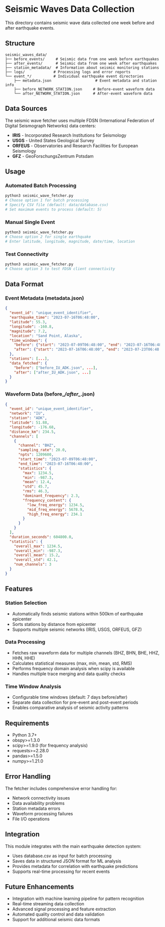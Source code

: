 # Seismic Waves Data Collection

This directory contains seismic wave data collected one week before and after earthquake events.

## Structure

```
seismic_waves_data/
├── before_events/     # Seismic data from one week before earthquakes
├── after_events/      # Seismic data from one week after earthquakes 
├── station_metadata/  # Information about seismic monitoring stations
├── logs/             # Processing logs and error reports
└── event_*/          # Individual earthquake event directories
    ├── metadata.json                    # Event metadata and station info
    ├── before_NETWORK_STATION.json     # Before-event waveform data
    └── after_NETWORK_STATION.json      # After-event waveform data
```

## Data Sources

The seismic wave fetcher uses multiple FDSN (International Federation of Digital Seismograph Networks) data centers:

- **IRIS** - Incorporated Research Institutions for Seismology
- **USGS** - United States Geological Survey
- **ORFEUS** - Observatories and Research Facilities for European Seismology
- **GFZ** - GeoForschungsZentrum Potsdam

## Usage

### Automated Batch Processing
```bash
python3 seismic_wave_fetcher.py
# Choose option 1 for batch processing
# Specify CSV file (default: data/database.csv)
# Set maximum events to process (default: 5)
```

### Manual Single Event
```bash
python3 seismic_wave_fetcher.py
# Choose option 2 for single earthquake
# Enter latitude, longitude, magnitude, date/time, location
```

### Test Connectivity
```bash
python3 seismic_wave_fetcher.py
# Choose option 3 to test FDSN client connectivity
```

## Data Format

### Event Metadata (metadata.json)
```json
{
  "event_id": "unique_event_identifier",
  "earthquake_time": "2023-07-16T06:48:00",
  "latitude": 55.3,
  "longitude": -160.8,
  "magnitude": 7.2,
  "location": "Sand Point, Alaska",
  "time_windows": {
    "before": {"start": "2023-07-09T06:48:00", "end": "2023-07-16T06:48:00"},
    "after": {"start": "2023-07-16T06:48:00", "end": "2023-07-23T06:48:00"}
  },
  "stations": [...],
  "data_fetched": {
    "before": ["before_IU_ADK.json", ...],
    "after": ["after_IU_ADK.json", ...]
  }
}
```

### Waveform Data (before_*/after_*.json)
```json
{
  "event_id": "unique_event_identifier",
  "network": "IU",
  "station": "ADK",
  "latitude": 51.88,
  "longitude": -176.68,
  "distance_km": 234.5,
  "channels": [
    {
      "channel": "BHZ",
      "sampling_rate": 20.0,
      "npts": 1209600,
      "start_time": "2023-07-09T06:48:00",
      "end_time": "2023-07-16T06:48:00",
      "statistics": {
        "max": 1234.5,
        "min": -987.3,
        "mean": 12.4,
        "std": 45.7,
        "rms": 46.3,
        "dominant_frequency": 2.3,
        "frequency_content": {
          "low_freq_energy": 1234.5,
          "mid_freq_energy": 5678.9,
          "high_freq_energy": 234.1
        }
      }
    }
  ],
  "duration_seconds": 604800.0,
  "statistics": {
    "overall_max": 1234.5,
    "overall_min": -987.3,
    "overall_mean": 15.2,
    "overall_std": 42.1,
    "num_channels": 3
  }
}
```

## Features

### Station Selection
- Automatically finds seismic stations within 500km of earthquake epicenter
- Sorts stations by distance from epicenter
- Supports multiple seismic networks (IRIS, USGS, ORFEUS, GFZ)

### Data Processing
- Fetches raw waveform data for multiple channels (BHZ, BHN, BHE, HHZ, HHN, HHE)
- Calculates statistical measures (max, min, mean, std, RMS)
- Performs frequency domain analysis when scipy is available
- Handles multiple trace merging and data quality checks

### Time Window Analysis
- Configurable time windows (default: 7 days before/after)
- Separate data collection for pre-event and post-event periods
- Enables comparative analysis of seismic activity patterns

## Requirements

- Python 3.7+
- obspy>=1.3.0
- scipy>=1.9.0 (for frequency analysis)
- requests>=2.28.0
- pandas>=1.5.0
- numpy>=1.21.0

## Error Handling

The fetcher includes comprehensive error handling for:
- Network connectivity issues
- Data availability problems
- Station metadata errors
- Waveform processing failures
- File I/O operations

## Integration

This module integrates with the main earthquake detection system:
- Uses database.csv as input for batch processing
- Saves data in structured JSON format for ML analysis
- Provides metadata for correlation with earthquake predictions
- Supports real-time processing for recent events

## Future Enhancements

- Integration with machine learning pipeline for pattern recognition
- Real-time streaming data collection
- Advanced signal processing and feature extraction
- Automated quality control and data validation
- Support for additional seismic data formats